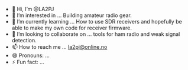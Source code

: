 - 👋 Hi, I’m @LA2PJ
- 👀 I’m interested in ... Building amateur radio gear.
- 🌱 I’m currently learning ... How to use SDR receivers and hopefully be able to make my own code for receiver firmware.
- 💞️ I’m looking to collaborate on ... tools for ham radio and weak signal detection.
- 📫 How to reach me ... la2pj@online.no
- 😄 Pronouns: ...
- ⚡ Fun fact: ... 

<!---
LA2PJ/LA2PJ is a ✨ special ✨ repository because its `README.md` (this file) appears on your GitHub profile.
You can click the Preview link to take a look at your changes.
--->
